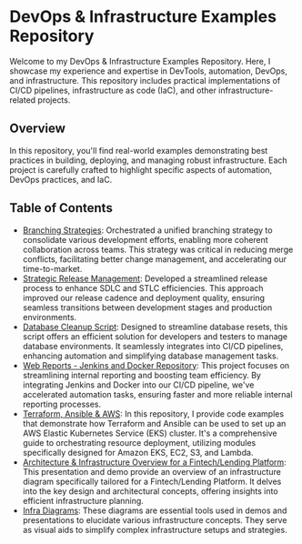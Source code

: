# DevOps & Infrastructure Examples Repository

Welcome to my DevOps & Infrastructure Examples Repository. Here, I showcase my experience and expertise in DevTools, automation, DevOps, and infrastructure. This repository includes practical implementations of CI/CD pipelines, infrastructure as code (IaC), and other infrastructure-related projects.

## Overview

In this repository, you'll find real-world examples demonstrating best practices in building, deploying, and managing robust infrastructure. Each project is carefully crafted to highlight specific aspects of automation, DevOps practices, and IaC.

## Table of Contents

- [Branching Strategies](https://github.com/griffin-38/devops-infra-examples/blob/master/release_process/branching_strategies.jpg): Orchestrated a unified branching strategy to consolidate various development efforts, enabling more coherent collaboration across teams. This strategy was critical in reducing merge conflicts, facilitating better change management, and accelerating our time-to-market.
- [Strategic Release Management](https://github.com/griffin-38/devops-infra-examples/tree/master/release_process): Developed a streamlined release process to enhance SDLC and STLC efficiencies. This approach improved our release cadence and deployment quality, ensuring seamless transitions between development stages and production environments.
- [Database Cleanup Script](https://github.com/griffin-38/devOps-infra-examples/tree/master/db_cleanup): Designed to streamline database resets, this script offers an efficient solution for developers and testers to manage database environments. It seamlessly integrates into CI/CD pipelines, enhancing automation and simplifying database management tasks.
- [Web Reports - Jenkins and Docker Repository](https://github.com/griffin-38/devops-infra-examples/blob/master/web_reports_jenkins_docker/README.md): This project focuses on streamlining internal reporting and boosting team efficiency. By integrating Jenkins and Docker into our CI/CD pipeline, we've accelerated automation tasks, ensuring faster and more reliable internal reporting processes.
- [Terraform, Ansible & AWS](https://github.com/griffin-38/devops-infra-examples/tree/master/terra_ansible_aws): In this repository, I provide code examples that demonstrate how Terraform and Ansible can be used to set up an AWS Elastic Kubernetes Service (EKS) cluster. It's a comprehensive guide to orchestrating resource deployment, utilizing modules specifically designed for Amazon EKS, EC2, S3, and Lambda.
- [Architecture & Infrastructure Overview for a Fintech/Lending Platform](https://github.com/griffin-38/devops-infra-examples/blob/master/infra_diagrams/sba_infrastructure.pptx): This presentation and demo provide an overview of an infrastructure diagram specifically tailored for a Fintech/Lending Platform. It delves into the key design and architectural concepts, offering insights into efficient infrastructure planning.
- [Infra Diagrams](https://github.com/griffin-38/devops-infra-examples/tree/master/infra_diagrams): These diagrams are essential tools used in demos and presentations to elucidate various infrastructure concepts. They serve as visual aids to simplify complex infrastructure setups and strategies.

